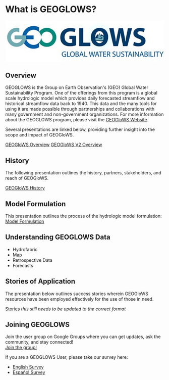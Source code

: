 # What is GEOGLOWS? 

![image](images/image3.png)

## Overview
GEOGLOWS is the Group on Earth Observation's (GEO) Global Water Sustainability Program. 
One of the offerings from this program is a global scale hydrologic model which provides daily forecasted streamflow and historical streamflow data back to 1940. This data and the many tools for using it are made possible through partnerships and collaborations with many government and non-government organizations. 
For more information about the GEOGLOWS program, please visit the [GEOGloWS Website](https://geoglows.org).

Several presentations are linked below, providing further insight into the scope and impact of GEOGloWS.

[GEOGloWS Overview](https://byu.sharepoint.com/:p:/r/sites/BYUHydroinformaticsLaboratory/Shared%20Documents/geoglows-training/GEOGLOWS%20Master%20Training%20Materials/What%20is%20GEOGLOWS/GEOGloWS%20-%20Overview.pptx?d=w6517aeacb1614c6682a8be73314e7028&csf=1&web=1&e=hbSCPe)
[GEOGloWS V2 Overview](https://byu.sharepoint.com/:p:/r/sites/BYUHydroinformaticsLaboratory/Shared%20Documents/geoglows-training/GEOGLOWS%20Master%20Training%20Materials/What%20is%20GEOGLOWS/GEOGLOWS%20V2%20Overview%202024%20Updated.pptx?d=wc965db49aec247ac9ac4070e689c1078&csf=1&web=1&e=S3eqbe)

## History
The following presentation outlines the history, partners, stakeholders, and reach of GEOGloWS.

[GEOGloWS History](https://byu.sharepoint.com/:p:/r/sites/BYUHydroinformaticsLaboratory/Shared%20Documents/geoglows-training/GEOGLOWS%20Master%20Training%20Materials/What%20is%20GEOGLOWS/GEOGLOWS%20History%20Updated.pptx?d=wca370acd764f41b58c139a29a10f5044&csf=1&web=1&e=RKovEW)

## Model Formulation
This presentation outlines the process of the hydrologic model formulation:
[Model Formulation](https://byu.sharepoint.com/:p:/r/sites/BYUHydroinformaticsLaboratory/Shared%20Documents/geoglows-training/GEOGLOWS%20Master%20Training%20Materials/What%20is%20GEOGLOWS/Model%20formulation_JLSL_updated.pptx?d=w6dfed72c2099467984d82899c77da881&csf=1&web=1&e=VGwJ9C)

## Understanding GEOGLOWS Data
* Hydrofabric
* Map
* Retrospective Data
* Forecasts

## Stories of Application

The presentation below outlines success stories wherein GEOGloWS resources
have been employed effectively for the use of those in need. 

[Stories](https://byu.sharepoint.com/:p:/r/sites/BYUHydroinformaticsLaboratory/Shared%20Documents/geoglows-training/GEOGLOWS%20Master%20Training%20Materials/What%20is%20GEOGLOWS/GEOGloWS%20-%20Stories.pptx?d=web302a8f8f774b8caa227fe40c05d4c0&csf=1&web=1&e=kpz1f7) *this still needs to be updated to the correct format*


## Joining GEOGLOWS
Join the user group on Google Groups where you can get updates, ask the community, and stay connected!  
[Join the group!](https://groups.google.com/g/geoglows)

If you are a GEOGLOWS User, please take our survey here:

 * [English Survey](https://forms.gle/eZr1nARB5L2kvMGy9)
 * [Español Survey](https://forms.gle/gjUedjP74PVb368w5)
